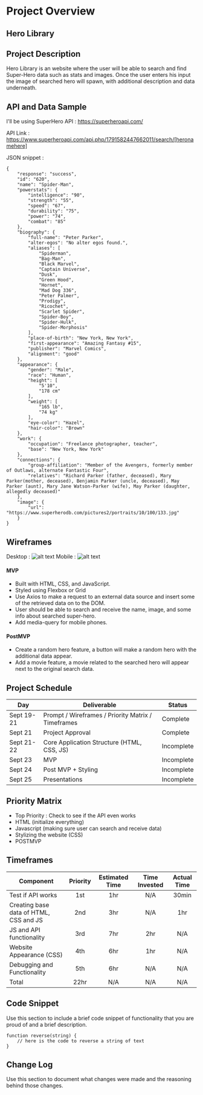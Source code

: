 # Project Overview

## Hero Library

## Project Description

Hero Library is an website where the user will be able to search and find Super-Hero data such as stats and images. 
Once the user enters his input the image of searched hero will spawn, with additional description and data underneath.

## API and Data Sample

I'll be using SuperHero API : https://superheroapi.com/

API Link : https://www.superheroapi.com/api.php/1791582447662011/search/[heronamehere]


JSON snippet :
```
{
    "response": "success",
    "id": "620",
    "name": "Spider-Man",
    "powerstats": {
        "intelligence": "90",
        "strength": "55",
        "speed": "67",
        "durability": "75",
        "power": "74",
        "combat": "85"
    },
    "biography": {
        "full-name": "Peter Parker",
        "alter-egos": "No alter egos found.",
        "aliases": [
            "Spiderman",
            "Bag-Man",
            "Black Marvel",
            "Captain Universe",
            "Dusk",
            "Green Hood",
            "Hornet",
            "Mad Dog 336",
            "Peter Palmer",
            "Prodigy",
            "Ricochet",
            "Scarlet Spider",
            "Spider-Boy",
            "Spider-Hulk",
            "Spider-Morphosis"
        ],
        "place-of-birth": "New York, New York",
        "first-appearance": "Amazing Fantasy #15",
        "publisher": "Marvel Comics",
        "alignment": "good"
    },
    "appearance": {
        "gender": "Male",
        "race": "Human",
        "height": [
            "5'10",
            "178 cm"
        ],
        "weight": [
            "165 lb",
            "74 kg"
        ],
        "eye-color": "Hazel",
        "hair-color": "Brown"
    },
    "work": {
        "occupation": "Freelance photographer, teacher",
        "base": "New York, New York"
    },
    "connections": {
        "group-affiliation": "Member of the Avengers, formerly member of Outlaws, alternate Fantastic Four",
        "relatives": "Richard Parker (father, deceased), Mary Parker(mother, deceased), Benjamin Parker (uncle, deceased), May Parker (aunt), Mary Jane Watson-Parker (wife), May Parker (daughter, allegedly deceased)"
    },
    "image": {
        "url": "https://www.superherodb.com/pictures2/portraits/10/100/133.jpg"
    }
}
```

## Wireframes

Desktop : ![alt text](https://i.imgur.com/ttjtQTo.png)
Mobile : ![alt text](https://i.imgur.com/NUe0Ash.png)

#### MVP 

- Built with HTML, CSS, and JavaScript.
- Styled using Flexbox or Grid
- Use Axios to make a request to an external data source and insert some of the retrieved data on to the DOM.
- User should be able to search and receive the name, image, and some info about searched super-hero.
- Add media-query for mobile phones.


#### PostMVP  

- Create a random hero feature, a button will make a random hero with the additional data appear.
- Add a movie feature, a movie related to the searched hero will appear next to the original search data.

## Project Schedule 


|  Day | Deliverable | Status
|---|---| ---|
|Sept 19-21| Prompt / Wireframes / Priority Matrix / Timeframes | Complete
|Sept 21| Project Approval | Complete
|Sept 21-22| Core Application Structure (HTML, CSS, JS) | Incomplete
|Sept 23| MVP | Incomplete
|Sept 24| Post MVP + Styling | Incomplete
|Sept 25| Presentations | Incomplete

## Priority Matrix

- Top Priority : Check to see if the API even works 
- HTML (initialize everything)
- Javascript (making sure user can search and receive data)  
- Stylizing the website (CSS)
- POSTMVP

## Timeframes


| Component | Priority | Estimated Time | Time Invested | Actual Time |
| --- | :---: |  :---: | :---: | :---: |
| Test if API works | 1st | 1hr | N/A | 30min |
| Creating base data of HTML, CSS and JS | 2nd | 3hr | N/A | 1hr |
| JS and API functionality | 3rd | 7hr | 2hr | N/A |
| Website Appearance (CSS) | 4th | 6hr | 1hr| N/A |
| Debugging and Functionality | 5th | 6hr | N/A | N/A |
| Total | 22hr | N/A | N/A | N/A  |

## Code Snippet

Use this section to include a brief code snippet of functionality that you are proud of and a brief description.  

```
function reverse(string) {
	// here is the code to reverse a string of text
}
```

## Change Log
 Use this section to document what changes were made and the reasoning behind those changes.  
